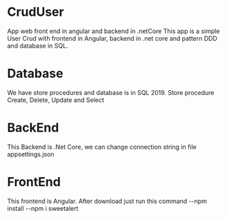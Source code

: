 # CrudUser
App web front end in angular and backend in .netCore
This app is a simple User Crud with frontend in Angular, backend in .net core and pattern DDD and database in SQL.

# Database
We have store procedures and database is in SQL 2019. Store procedure Create, Delete, Update and Select
# BackEnd
This Backend is .Net Core, we can change connection string in file appsettings.json
# FrontEnd
This frontend is Angular. After download just run this command
  --npm install
  --npm i sweetalert

